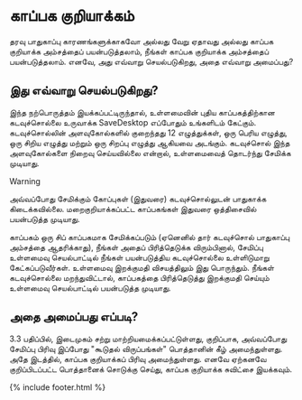 # காப்பக குறியாக்கம்
தரவு பாதுகாப்பு காரணங்களுக்காகவோ அல்லது வேறு ஏதாவது அல்லது காப்பக குறியாக்க அம்சத்தைப் பயன்படுத்தலாம், நீங்கள் காப்பக குறியாக்க அம்சத்தைப் பயன்படுத்தலாம். எனவே, அது எவ்வாறு செயல்படுகிறது, அதை எவ்வாறு அமைப்பது?

## இது எவ்வாறு செயல்படுகிறது?
 இந்த நற்பொருத்தம் இயக்கப்பட்டிருந்தால், உள்ளமைவின் புதிய காப்பகத்திற்கான கடவுச்சொல்லை உருவாக்க SaveDesktop எப்போதும் உங்களிடம் கேட்கும். கடவுச்சொல்லின் அளவுகோல்களில் குறைந்தது 12 எழுத்துக்கள், ஒரு பெரிய எழுத்து, ஒரு சிறிய எழுத்து மற்றும் ஒரு சிறப்பு எழுத்து ஆகியவை அடங்கும். கடவுச்சொல் இந்த அளவுகோல்களை நிறைவு செய்யவில்லை என்றால், உள்ளமைவைத் தொடர்ந்து சேமிக்க முடியாது.
> [!WARNING]
> அவ்வப்போது சேமிக்கும் கோப்புகள் (இதுவரை) கடவுச்சொல்லுடன் பாதுகாக்க கிடைக்கவில்லை. மறைகுறியாக்கப்பட்ட காப்பகங்கள் இதுவரை ஒத்திசைவில் பயன்படுத்த முடியாது.

காப்பகம் ஒரு சிப் காப்பகமாக சேமிக்கப்படும் (ஏனெனில் தார் கடவுச்சொல் பாதுகாப்பு அம்சத்தை ஆதரிக்காது), நீங்கள் அதைப் பிரித்தெடுக்க விரும்பினால், சேமிப்பு உள்ளமைவு செயல்பாட்டில் நீங்கள் பயன்படுத்திய கடவுச்சொல்லை உள்ளிடுமாறு கேட்கப்படுவீர்கள். உள்ளமைவு இறக்குமதி விசயத்திலும் இது பொருந்தும்.
 நீங்கள் கடவுச்சொல்லை மறந்துவிட்டால், காப்பகத்தை பிரித்தெடுத்து இறக்குமதி செய்யும் உள்ளமைவு செயல்பாட்டில் பயன்படுத்த முடியாது.
## அதை அமைப்பது எப்படி?
 3.3 பதிப்பில், இடைமுகம் சற்று மாற்றியமைக்கப்பட்டுள்ளது, குறிப்பாக, அவ்வப்போது சேமிப்பு பிரிவு இப்போது "கூடுதல் விருப்பங்கள்" பொத்தானின் கீழ் அமைந்துள்ளது. அதே இடத்தில், காப்பக குறியாக்கப் பிரிவு அமைந்துள்ளது. எனவே ஏற்கனவே குறிப்பிடப்பட்ட பொத்தானைக் சொடுக்கு செய்து, காப்பக குறியாக்க சுவிட்சை இயக்கவும்.

{% include footer.html %}

